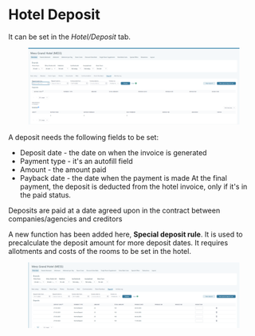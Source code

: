 # Hotel Deposit

It can be set in the _Hotel/Deposit_ tab.

<figure><img src="../../.gitbook/assets/image (12) (1) (1) (1).png" alt=""><figcaption></figcaption></figure>

A deposit needs the following fields to be set:

* Deposit date - the date on when the invoice is generated
* Payment type - it's an autofill field
* Amount - the amount paid
* Payback date - the date when the payment is made At the final payment, the deposit is deducted from the hotel invoice, only if it's in the paid status.

Deposits are paid at a date agreed upon in the contract between companies/agencies and creditors

A new function has been added here, **Special deposit rule**. It is used to precalculate the deposit amount for more deposit dates. It requires allotments and costs of the rooms to be set in the hotel.

<figure><img src="../../.gitbook/assets/image (15) (1) (1).png" alt=""><figcaption></figcaption></figure>
